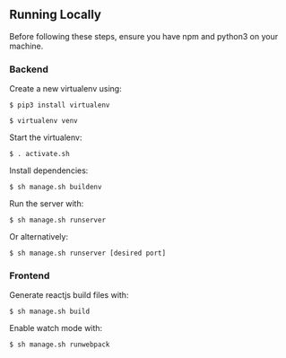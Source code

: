 ## Running Locally

Before following these steps, ensure you have npm and 
python3 on your machine.

### Backend
Create a new virtualenv using:

`$ pip3 install virtualenv`

`$ virtualenv venv`

Start the virtualenv:

`$ . activate.sh`
 
Install dependencies:

`$ sh manage.sh buildenv`

Run the server with:

`$ sh manage.sh runserver`

Or alternatively:

`$ sh manage.sh runserver [desired port]`

### Frontend
Generate reactjs build files with:

`$ sh manage.sh build`

Enable watch mode with:

`$ sh manage.sh runwebpack`


